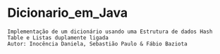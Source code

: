 # Dicionario_em_Java
	Implementação de um dicionário usando uma Estrutura de dados Hash Table e Listas duplamente ligada
	Autor: Inocência Daniela, Sebastião Paulo & Fábio Baziota
